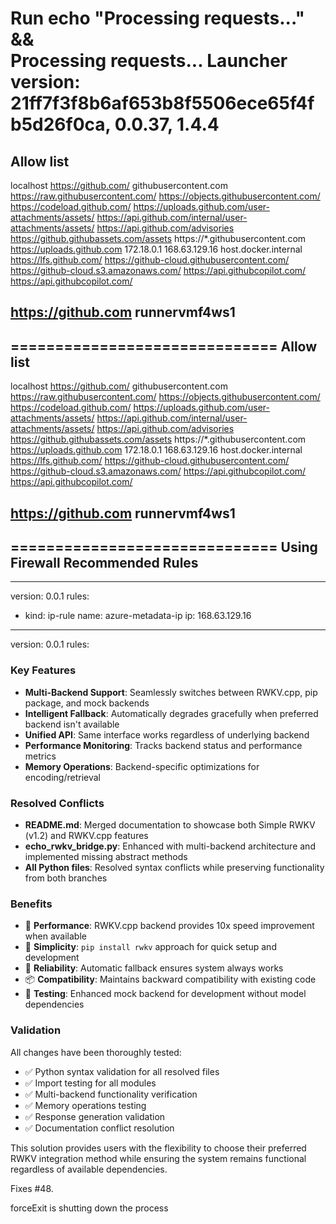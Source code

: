 
Run echo "Processing requests..." && \
Processing requests...
Launcher version: 21ff7f3f8b6af653b8f5506ece65f4fb5d26f0ca, 0.0.37, 1.4.4
==============================
Allow list
----
localhost
https://github.com/
githubusercontent.com
https://raw.githubusercontent.com/
https://objects.githubusercontent.com/
https://codeload.github.com/
https://uploads.github.com/user-attachments/assets/
https://api.github.com/internal/user-attachments/assets/
https://api.github.com/advisories
https://github.githubassets.com/assets
https://*.githubusercontent.com
https://uploads.github.com
172.18.0.1
168.63.129.16
host.docker.internal
https://lfs.github.com/
https://github-cloud.githubusercontent.com/
https://github-cloud.s3.amazonaws.com/
https://api.githubcopilot.com/
https://api.githubcopilot.com/

https://github.com
runnervmf4ws1
----
==============================
Allow list
----
localhost
https://github.com/
githubusercontent.com
https://raw.githubusercontent.com/
https://objects.githubusercontent.com/
https://codeload.github.com/
https://uploads.github.com/user-attachments/assets/
https://api.github.com/internal/user-attachments/assets/
https://api.github.com/advisories
https://github.githubassets.com/assets
https://*.githubusercontent.com
https://uploads.github.com
172.18.0.1
168.63.129.16
host.docker.internal
https://lfs.github.com/
https://github-cloud.githubusercontent.com/
https://github-cloud.s3.amazonaws.com/
https://api.githubcopilot.com/
https://api.githubcopilot.com/

https://github.com
runnervmf4ws1
----
==============================
Using Firewall Recommended Rules
----

---
version: 0.0.1
rules:
  - kind: ip-rule
    name: azure-metadata-ip
    ip: 168.63.129.16

---
version: 0.0.1
rules:
### Key Features
- **Multi-Backend Support**: Seamlessly switches between RWKV.cpp, pip package, and mock backends
- **Intelligent Fallback**: Automatically degrades gracefully when preferred backend isn't available
- **Unified API**: Same interface works regardless of underlying backend
- **Performance Monitoring**: Tracks backend status and performance metrics
- **Memory Operations**: Backend-specific optimizations for encoding/retrieval

### Resolved Conflicts
- **README.md**: Merged documentation to showcase both Simple RWKV (v1.2) and RWKV.cpp features
- **echo_rwkv_bridge.py**: Enhanced with multi-backend architecture and implemented missing abstract methods
- **All Python files**: Resolved syntax conflicts while preserving functionality from both branches

### Benefits
- 🚀 **Performance**: RWKV.cpp backend provides 10x speed improvement when available
- 🎯 **Simplicity**: `pip install rwkv` approach for quick setup and development
- 🔄 **Reliability**: Automatic fallback ensures system always works
- 📦 **Compatibility**: Maintains backward compatibility with existing code
- 🧪 **Testing**: Enhanced mock backend for development without model dependencies

### Validation
All changes have been thoroughly tested:
- ✅ Python syntax validation for all resolved files
- ✅ Import testing for all modules
- ✅ Multi-backend functionality verification
- ✅ Memory operations testing
- ✅ Response generation validation
- ✅ Documentation conflict resolution

This solution provides users with the flexibility to choose their preferred RWKV integration method while ensuring the system remains functional regardless of available dependencies.

Fixes #48.

forceExit is shutting down the process

